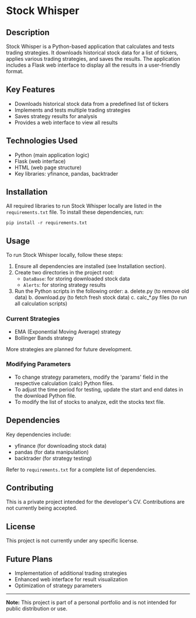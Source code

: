 # Stock Whisper

## Description
Stock Whisper is a Python-based application that calculates and tests trading strategies. It downloads historical stock data for a list of tickers, applies various trading strategies, and saves the results. The application includes a Flask web interface to display all the results in a user-friendly format.

## Key Features
- Downloads historical stock data from a predefined list of tickers
- Implements and tests multiple trading strategies
- Saves strategy results for analysis
- Provides a web interface to view all results

## Technologies Used
- Python (main application logic)
- Flask (web interface)
- HTML (web page structure)
- Key libraries: yfinance, pandas, backtrader

## Installation
All required libraries to run Stock Whisper locally are listed in the `requirements.txt` file. To install these dependencies, run:

```
pip install -r requirements.txt
```

## Usage
To run Stock Whisper locally, follow these steps:

1. Ensure all dependencies are installed (see Installation section).
2. Create two directories in the project root:
   - `DataBase`: for storing downloaded stock data
   - `Alerts`: for storing strategy results
3. Run the Python scripts in the following order:
   a. delete.py (to remove old data)
   b. download.py (to fetch fresh stock data)
   c. calc_*.py files (to run all calculation scripts)

### Current Strategies
- EMA (Exponential Moving Average) strategy
- Bollinger Bands strategy

More strategies are planned for future development.

### Modifying Parameters
- To change strategy parameters, modify the 'params' field in the respective calculation (calc) Python files.
- To adjust the time period for testing, update the start and end dates in the download Python file.
- To modify the list of stocks to analyze, edit the stocks text file.

## Dependencies
Key dependencies include:
- yfinance (for downloading stock data)
- pandas (for data manipulation)
- backtrader (for strategy testing)

Refer to `requirements.txt` for a complete list of dependencies.

## Contributing
This is a private project intended for the developer's CV. Contributions are not currently being accepted.

## License
This project is not currently under any specific license.

## Future Plans
- Implementation of additional trading strategies
- Enhanced web interface for result visualization
- Optimization of strategy parameters

---

**Note:** This project is part of a personal portfolio and is not intended for public distribution or use.